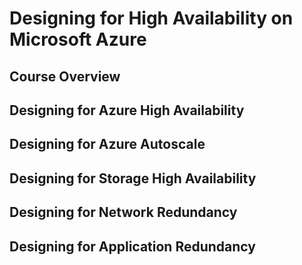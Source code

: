 # Designing for High Availability on Microsoft Azure

## Course Overview
## Designing for Azure High Availability
## Designing for Azure Autoscale
## Designing for Storage High Availability
## Designing for Network Redundancy
## Designing for Application Redundancy